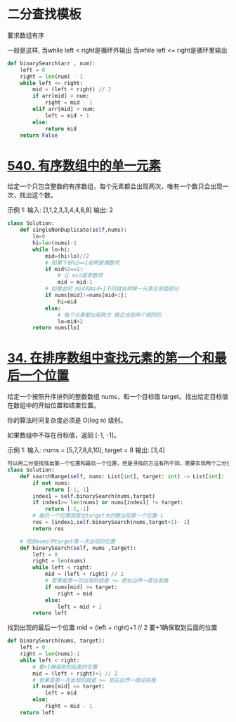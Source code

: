 # 二分查找模板
要求数组有序

一般是这样,
当while left < right是循环外输出
当while left <= right是循环里输出
```python
def binarySearch(arr , num):
	left = 0
	right = len(num) - 1
	while left <= right:
		mid = (left + right) // 2
		if arr[mid] > num:
			right = mid - 1
		elif arr[mid] < num:
			left = mid + 1
		else:
			return mid
	return False
```
# [540. 有序数组中的单一元素](https://leetcode-cn.com/problems/single-element-in-a-sorted-array/ "540. 有序数组中的单一元素")
给定一个只包含整数的有序数组，每个元素都会出现两次，唯有一个数只会出现一次，找出这个数。

示例 1:
输入: [1,1,2,3,3,4,4,8,8]
输出: 2
```python
class Solution:
    def singleNonDuplicate(self,nums):
        lo=0
        hi=len(nums)-1
        while lo<hi:
            mid=(hi+lo)//2
            # 如果下标%2==1说明是偶数项
            if mid%2==1:
                # 让 mid是奇数项
                mid = mid-1
            # 如果此时 mid和mid+1不同就说明单一元素在前面部分
            if nums[mid]!=nums[mid+1]:
                hi=mid
            else:
                # 每个元素都出现两次 跳过当前两个相同的
                lo=mid+2
        return nums[lo]
```
# [34. 在排序数组中查找元素的第一个和最后一个位置](https://leetcode-cn.com/problems/find-first-and-last-position-of-element-in-sorted-array/ "34. 在排序数组中查找元素的第一个和最后一个位置")
给定一个按照升序排列的整数数组 nums，和一个目标值 target。找出给定目标值在数组中的开始位置和结束位置。

你的算法时间复杂度必须是 O(log n) 级别。

如果数组中不存在目标值，返回 [-1, -1]。

示例 1:
输入: nums = [5,7,7,8,8,10], target = 8
输出: [3,4]
```python
可以用二分查找找出第一个位置和最后一个位置，但是寻找的方法有所不同，需要实现两个二分查找。我们将寻找 target 最后一个位置，转换成寻找 target+1 第一个位置，再往前移动一个位置。这样我们只需要实现一个二分查找代码即可。
class Solution:
    def searchRange(self, nums: List[int], target: int) -> List[int]:
        if not nums:
            return [-1,-1]
        index1 = self.binarySearch(nums,target)
        if index1>= len(nums) or nums[index1] != target:
            return [-1,-1]
        # 最后一个位置就是比target大的数出现第一个位置-1
        res = [index1,self.binarySearch(nums,target+1)- 1] 
        return res

    # 找到nums中target第一次出现的位置
    def binarySearch(self, nums ,target):
        left = 0
        right = len(nums)
        while left < right:
            mid = (left + right) // 2
            # 若果是第一次出现的就是 >= 把右边界一直往前推
            if nums[mid] >= target:
                right = mid
            else:
                left = mid + 1
        return left
```
找到出现的最后一个位置 mid = (left + right)+1 // 2 要+1确保取到后面的位置
```python
def binarySearch(nums, target):
    left = 0
    right = len(nums)-1
    while left < right:
	    # 要+1确保取到后面的位置
        mid = (left + right)+1 // 2
        # 若果是第一次出现的就是 >= 把右边界一直往前推
        if nums[mid] <= target:
            left = mid
        else:
            right = mid - 1
    return left
```